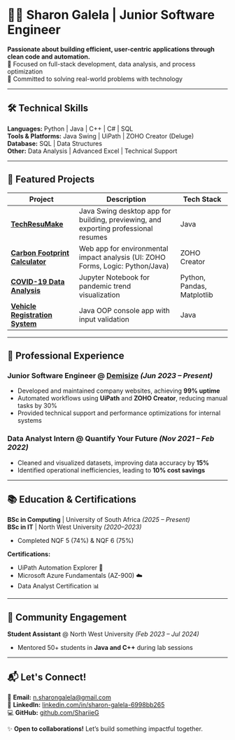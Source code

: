 # 👩‍💻 Sharon Galela | Junior Software Engineer

**Passionate about building efficient, user-centric applications through clean code and automation.**  
🔹 Focused on full-stack development, data analysis, and process optimization  
🔹 Committed to solving real-world problems with technology  

---

## 🛠️ Technical Skills  
**Languages:** Python | Java | C++ | C# | SQL  
**Tools & Platforms:** Java Swing | UiPath | ZOHO Creator (Deluge)  
**Database:** SQL | Data Structures  
**Other:** Data Analysis | Advanced Excel | Technical Support  

---

## 🚀 Featured Projects  

| Project | Description | Tech Stack |  
|---------|-------------|------------|  
| **[TechResuMake](https://github.com/ShariieG/TechResuMake)** | Java Swing desktop app for building, previewing, and exporting professional resumes | Java |  
| **[Carbon Footprint Calculator](https://apdjhb.co.za)** | Web app for environmental impact analysis (UI: ZOHO Forms, Logic: Python/Java) | ZOHO Creator |  
| **[COVID-19 Data Analysis](https://github.com/ShariieG/Covid-analysis-project)** | Jupyter Notebook for pandemic trend visualization | Python, Pandas, Matplotlib |  
| **[Vehicle Registration System](https://github.com/ShariieG/Vehicle-Registration)** | Java OOP console app with input validation | Java |  

---

## 💼 Professional Experience  

### **Junior Software Engineer** @ [Demisize](https://www.demisize.co.za) *(Jun 2023 – Present)*  
- Developed and maintained company websites, achieving **99% uptime**  
- Automated workflows using **UiPath** and **ZOHO Creator**, reducing manual tasks by 30%  
- Provided technical support and performance optimizations for internal systems  

### **Data Analyst Intern** @ Quantify Your Future *(Nov 2021 – Feb 2022)*  
- Cleaned and visualized datasets, improving data accuracy by **15%**  
- Identified operational inefficiencies, leading to **10% cost savings**  

---

## 📚 Education & Certifications  
**BSc in Computing** | University of South Africa *(2025 – Present)*  
**BSc in IT** | North West University *(2020–2023)*  
- Completed NQF 5 (74%) & NQF 6 (75%)  

**Certifications:**  
- UiPath Automation Explorer 🤖  
- Microsoft Azure Fundamentals (AZ-900) ☁️  
- Data Analyst Certification 📊  

---

## 🌟 Community Engagement  
**Student Assistant** @ North West University *(Feb 2023 – Jul 2024)*  
- Mentored 50+ students in **Java and C++** during lab sessions  

---

## 📬 Let's Connect!  
📧 **Email:** [n.sharongalela@gmail.com](mailto:n.sharongalela@gmail.com)  
🔗 **LinkedIn:** [linkedin.com/in/sharon-galela-6998bb265](https://www.linkedin.com/in/sharon-galela-6998bb265)  
💻 **GitHub:** [github.com/ShariieG](https://github.com/ShariieG)  

✨ **Open to collaborations!** Let’s build something impactful together.  
